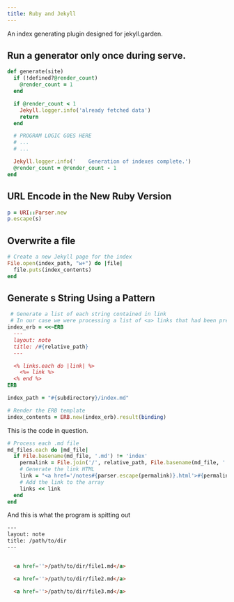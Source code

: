 ```yaml
---
title: Ruby and Jekyll
---
```


An index generating plugin designed for jekyll.garden.

## Run a generator only once during serve.

```ruby
def generate(site)
  if (!defined?@render_count)
    @render_count = 1
  end

  if @render_count < 1
    Jekyll.logger.info('already fetched data')
    return
  end

  # PROGRAM LOGIC GOES HERE
  # ...
  # ...

  Jekyll.logger.info('    Generation of indexes complete.')
  @render_count = @render_count - 1
end
```

## URL Encode in the New Ruby Version
```ruby
p = URI::Parser.new
p.escape(s)
```

## Overwrite a file
```ruby
# Create a new Jekyll page for the index
File.open(index_path, "w+") do |file|
  file.puts(index_contents)
end
```

## Generate s String Using a Pattern
```ruby
 # Generate a list of each string contained in link
 # In our case we were processing a list of <a> links that had been pre-built from the files in a dir.
index_erb = <<~ERB
  ---
  layout: note
  title: /#{relative_path}
  ---

  <% links.each do |link| %>
    <%= link %>
  <% end %>
ERB

index_path = "#{subdirectory}/index.md"

# Render the ERB template
index_contents = ERB.new(index_erb).result(binding)
```

This is the code in question.
```ruby
# Process each .md file
md_files.each do |md_file|
  if File.basename(md_file, '.md') != 'index'
    permalink = File.join('/', relative_path, File.basename(md_file, '.md'))
    # Generate the link HTML
    link = "<a href='/notes#{parser.escape(permalink)}.html'>#{permalink}</a>"
    # Add the link to the array
    links << link
  end
end
```

And this is what the program is spitting out

```html
---
layout: note
title: /path/to/dir
---


  <a href=''>/path/to/dir/file1.md</a>

  <a href=''>/path/to/dir/file2.md</a>

  <a href=''>/path/to/dir/file3.md</a>

```

